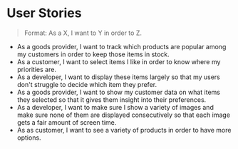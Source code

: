 # User Stories

> Format: As a X, I want to Y in order to Z.

* As a goods provider, I want to track which products are popular among my customers in order to keep those items in stock.
* As a customer, I want to select items I like in order to know where my priorities are.
* As a developer, I want to display these items largely so that my users don't struggle to decide which item they prefer.
* As a goods provider, I want to show my customer data on what items they selected so that it gives them insight into their preferences.
* As a developer, I want to make sure I show a variety of images and make sure none of them are displayed consecutively so that each image gets a fair amount of screen time.
* As as customer, I want to see a variety of products in order to have more options.